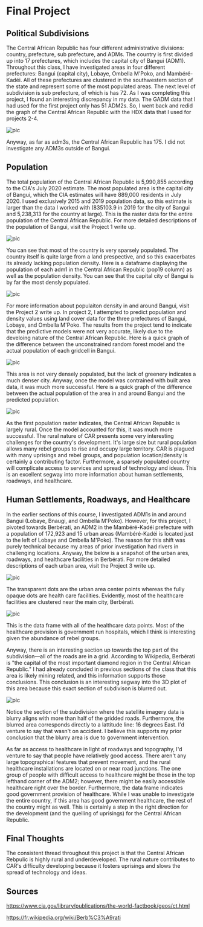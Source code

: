 # Final Project

## Political Subdivisions

The Central African Republic has four different administrative divisions: country, prefecture, sub prefecture, and ADMs. The country is first divided up into 17 prefectures, which includes the capital city of Bangui (ADM1). Throughout this class, I have investigated areas in four different prefectures: Bangui (capital city), Lobaye, Ombella M'Poko, and Mambéré-Kadéi. All of these prefectures are clustered in the southwestern section of the state and represent some of the most populated areas. The next level of subdivision is sub prefecture, of which is has 72. As I was completing this project, I found an interesting discrepancy in my data. The GADM data that I had used for the first project only has 51 ADM2s. So, I went back and redid the graph of the Central African Republic with the HDX data that I used for projects 2-4. 

![pic](New_Central_African_Republic.png)

Anyway, as far as adm3s, the Central African Republic has 175. I did not investigate any ADM3s outside of Bangui. 

## Population 

The total population of the Central African Republic is 5,990,855 according to the CIA's July 2020 estimate. The most populated area is the capital city of Bangui, which the CIA estimates will have 889,000 residents in July 2020. I used exclusively 2015 and 2019 population data, so this estimate is larger than the data I worked with (835103.9 in 2019 for the city of Bangui and 5,238,313 for the country at large). This is the raster data for the entire population of the Central African Republic. For more detailed descriptions of the population of Bangui, visit the Project 1 write up. 

![pic](CAR_raster.png)

You can see that most of the country is very sparsely populated. The country itself is quite large from a land prespective, and so this exacerbates its already lacking population density. Here is a dataframe displaying the population of each adm1 in the Central African Republic (pop19 column) as well as the population density. You can see that the capital city of Bangui is by far the most densly populated. 

![pic](adm1_df.png)

For more information about populaiton density in and around Bangui, visit the Project 2 write up. In project 2, I attempted to predict population and density values using land cover data for the three prefectures of Bangui, Lobaye, and Ombella M'Poko. The results from the project tend to indicate that the predictive models were not very accurate, likely due to the develoing nature of the Central African Republic. Here is a quick graph of the difference between the unconstrained random forest model and the actual population of each gridcell in Bangui. 

![pic](Bangui_mapview.png)

This area is not very densely populated, but the lack of greenery indicates a much denser city. Anyway, once the model was contrained with built area data, it was much more successful. Here is a quick graph of the difference between the actual population of the area in and around Bangui and the predicted population.

![pic](Log_pop_diff.png)

As the first population raster indicates, the Central African Republic is largely rural. Once the model accounted for this, it was much more successful. The rural nature of CAR presents some very interesting challenges for the country's development. It's large size but rural population allows many rebel groups to rise and occupy large territory. CAR is plagued with many uprisings and rebel groups, and population location/density is certainly a contributing factor. Furthermore, a sparsely populated country will complicate access to services and spread of technology and ideas. This is an excellent segway into more information about human settlements, roadways, and healthcare. 

## Human Settlements, Roadways, and Healthcare

In the earlier sections of this course, I investigated ADM1s in and around Bangui (Lobaye, Bnaugi, and Ombella M'Poko). However, for this project, I pivoted towards Berbérati, an ADM2 in the Mambéré-Kadéi prefecture with a population of 172,923 and 15 urban areas (Mambéré-Kadéi is located just to the left of Lobaye and Ombella M'Poko). The reason for this shift was purely technical because my areas of prior investigation had rivers in challenging locations. Anyway, the below is a snapshot of the urban ares, roadways, and healthcare facilities in Berbérati. For more detailed descriptions of each urban area, visit the Project 3 write up. 

![pic](health_and_roads_caf.png)

The transparent dots are the urban area center points whereas the fully opaque dots are health care facilities. Evidently, most of the healthcare facilities are clustered near the main city, Berbérati.  

![pic](healthcare_facilities.png)

This is the data frame with all of the healthcare data points. Most of the healthcare provision is government run hospitals, which I think is interesting given the abundance of rebel groups. 

Anyway, there is an interesting section up towards the top part of the subdivision—all of the roads are in a grid. According to Wikipedia, Berbérati is "the capital of the most important diamond region in the Central African Republic." I had already concluded in previous sections of the class that this area is likely mining related, and this information supports those conclusions. This conclusion is an interesting segway into the 3D plot of this area because this exact section of subdivison is blurred out. 

![pic](3d_Berberati.png)

Notice the section of the subdivision where the satellite imagery data is blurry aligns with more than half of the gridded roads. Furthermore, the blurred area corresponds directly to a lattitude line: 16 degrees East. I'd venture to say that wasn't on accident. I believe this supports my prior conclusion that the blurry area is due to government intervention. 

As far as access to healthcare in light of roadways and topography, I'd venture to say that people have relatively good access. There aren't any large topographical features that prevent movement, and the rural healthcare installations are located on or near road junctions. The one group of people with difficult access to healthcare might be those in the top lefthand corner of the ADM2; however, there might be easily accessible healthcare right over the border. Furthermore, the data frame indicates good government provision of healthcare. While I was unable to investigate the entire country, if this area has good government healthcare, the rest of the country might as well. This is certainly a step in the right direction for the development (and the quelling of uprisings) for the Central African Republic. 

## Final Thoughts

The consistent thread throughout this project is that the Central African Rebpulic is highly rural and underdeveloped. The rural nature contributes to CAR's difficulty developing because it fosters uprisings and slows the spread of technology and ideas. 

## Sources

https://www.cia.gov/library/publications/the-world-factbook/geos/ct.html

https://fr.wikipedia.org/wiki/Berb%C3%A9rati
